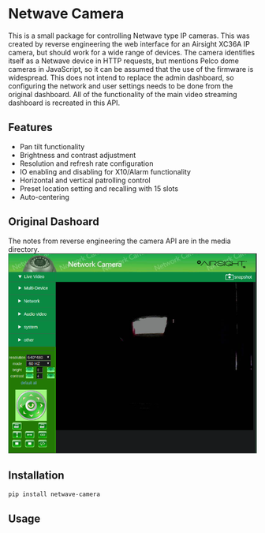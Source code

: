 # Netwave Camera
This is a small package for controlling Netwave type IP cameras. This was created by reverse
engineering the web interface for an Airsight XC36A IP camera, but should work for a wide
range of devices. The camera identifies itself as a Netwave device in HTTP requests, but 
mentions Pelco dome cameras in JavaScript, so it can be assumed that the use of the firmware
is widespread. This does not intend to replace the admin dashboard, so configuring the network
and user settings needs to be done from the original dashboard. All of the functionality of the main
video streaming dashboard is recreated in this API. 

## Features
- Pan tilt functionality
- Brightness and contrast adjustment
- Resolution and refresh rate configuration
- IO enabling and disabling for X10/Alarm functionality
- Horizontal and vertical patrolling control
- Preset location setting and recalling with 15 slots
- Auto-centering

## Original Dashoard
The notes from reverse engineering the camera API are in the media directory. 
![Streaming dashboard](media/dashboard.png)

## Installation
```
pip install netwave-camera
```

## Usage
